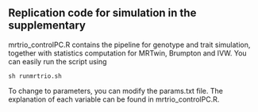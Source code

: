 ## Replication code for simulation in the supplementary


mrtrio_controlPC.R contains the pipeline for genotype and trait simulation, together with statistics computation for MRTwin, Brumpton and IVW. 
You can easily run the script using
```
sh runmrtrio.sh
```
To change to parameters, you can modify the params.txt file. The explanation of each variable can be found in mrtrio_controlPC.R. 
